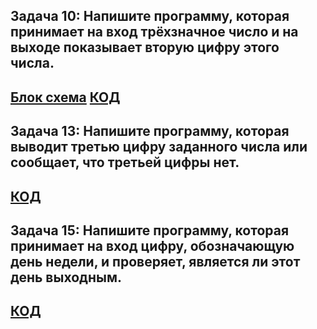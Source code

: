 ## Задача 10: Напишите программу, которая принимает на вход трёхзначное число и на выходе показывает вторую цифру этого числа. 
## [Блок схема](Ex_01_Number3/dia_002_01.drawio.png)   [КОД](Ex_01_Number3/Program.cs)

## Задача 13: Напишите программу, которая выводит третью цифру заданного числа или сообщает, что третьей цифры нет. 
## [КОД](Ex_02_Number3/Program.cs)

## Задача 15: Напишите программу, которая принимает на вход цифру, обозначающую день недели, и проверяет, является ли этот день выходным.
## [КОД](Ex_03_Weekends/Program.cs)